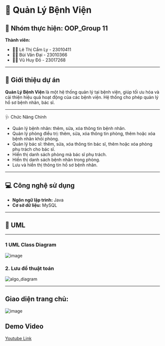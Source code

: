 # 🏥 Quản Lý Bệnh Viện

## 👥 Nhóm thực hiện: **OOP_Group 11**

**Thành viên:**
- 👩‍⚕️ Lê Thị Cẩm Ly - 23010411
- 👨‍⚕️ Bùi Văn Đại - 23010366
- 👨‍⚕️ Vũ Huy Đô - 23017268

---

## 📌 Giới thiệu dự án

**Quản Lý Bệnh Viện** là một hệ thống quản lý tại bệnh viện, giúp tối ưu hóa và cải thiện hiệu quả hoạt động của các bệnh viện. Hệ thống cho phép quản lý hồ sơ bệnh nhân, bác sĩ.

---

🩺 Chức Năng Chính
- Quản lý bệnh nhân: thêm, sửa, xóa thông tin bệnh nhân.
- Quản lý phòng điều trị: thêm, sửa, xóa thông tin phòng, thêm hoặc xóa bệnh nhân khỏi phòng.
- Quản lý bác sĩ: thêm, sửa, xóa thông tin bác sĩ, thêm hoặc xóa phòng phụ trách cho bác sĩ.
- Hiển thị danh sách phòng mà bác sĩ phụ trách.
- Hiển thị danh sách bệnh nhân trong phòng.
- Lưu và hiển thị thông tin hồ sơ bệnh nhân.

---

## 💻 Công nghệ sử dụng

- **Ngôn ngữ lập trình:** Java  
- **Cơ sở dữ liệu:** MySQL  

---

## 🧩 UML

---
### 1 UML Class Diagram
![image](https://github.com/user-attachments/assets/4078119a-8485-4ae0-920a-d27018bca417)

### 2. Lưu đồ thuật toán
![algo_diagram](https://github.com/user-attachments/assets/9b7eb24d-580c-4fdb-8ada-c0810dee4a15)

---

## Giao diện trang chủ:
![image](https://github.com/user-attachments/assets/bbc29623-20c5-4bb3-9675-c85b3f677928)

## Demo Video
[Youtube Link](https://youtu.be/MX_DktvL6pE?si=ylvgrFyLwJ7DdwoC)







